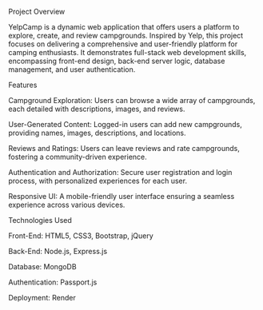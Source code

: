Project Overview

YelpCamp is a dynamic web application that offers users a platform to explore, create, and review campgrounds. Inspired by Yelp, this project focuses on delivering a comprehensive and user-friendly platform for camping enthusiasts. It demonstrates full-stack web development skills, encompassing front-end design, back-end server logic, database management, and user authentication.


Features

Campground Exploration: Users can browse a wide array of campgrounds, each detailed with descriptions, images, and reviews.

User-Generated Content: Logged-in users can add new campgrounds, providing names, images, descriptions, and locations.

Reviews and Ratings: Users can leave reviews and rate campgrounds, fostering a community-driven experience.

Authentication and Authorization: Secure user registration and login process, with personalized experiences for each user.

Responsive UI: A mobile-friendly user interface ensuring a seamless experience across various devices.


Technologies Used

Front-End: HTML5, CSS3, Bootstrap, jQuery

Back-End: Node.js, Express.js

Database: MongoDB

Authentication: Passport.js

Deployment: Render
